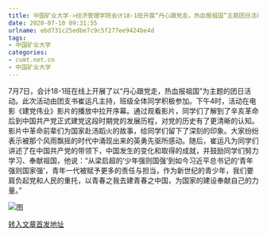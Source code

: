 ```yaml
---
title: 中国矿业大学->经济管理学院会计18-1班开展“丹心跟党走，热血报祖国”主题团日活动 | cumt.net.cn
date: 2020-07-10 09:31:55
urlname: ebd731c25edbe7c9c5f277ee9424be4d
tags: 
- 中国矿业大学
categories:
- cumt.net.cn
- 中国矿业大学
---
```

7月7日，会计18-1班在线上开展了以“丹心跟党走，热血报祖国”为主题的团日活动。此次活动由团支书崔运凡主持，班级全体同学积极参加。下午4时，活动在电影《建党伟业》影片的播放中拉开序幕。通过观看影片，同学们了解到了辛亥革命后到中国共产党正式建党这段时期党的发展历程，对党的历史有了更清晰的认知。影片中革命前辈们为国家赴汤蹈火的故事，给同学们留下了深刻的印象。大家纷纷表示被那个风雨飘摇的时代中涌现出来的英勇先驱所感动。随后，崔运凡为同学们讲述了在中国共产党的带领下，中国发生的变化和取得的成就，并鼓励同学们努力学习、奉献祖国，他说：“从梁启超的‘少年强则国强’到如今习近平总书记的‘青年强则国家强’，青年一代被赋予更多的责任与担当，作为新世纪的青少年，我们要肩负起党和人民的重托，以青春之我去建青春之中国，为国家的建设奉献自己的力量。”

![图](http://xwzx.cumt.edu.cn/_upload/article/images/69/74/0a897e9640e0bff9df8e92f3d888/d0b47336-ea92-40ab-ae6b-5b15e165897e.png)

[转入文章首发地址](http://xwzx.cumt.edu.cn/b6/ec/c523a571116/page.htm)
